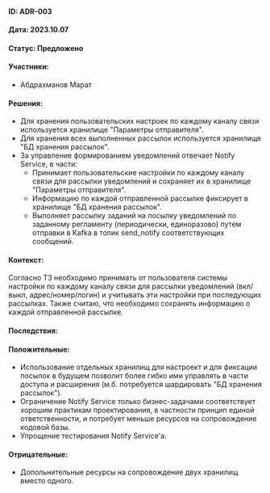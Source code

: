 #### ID: ADR-003

#### Дата: 2023.10.07

#### Статус: Предложено

#### Участники:
* Абдрахманов Марат

#### Решения:
* Для хранения пользовательских настроек по каждому каналу связи используется хранилище "Параметры отправителя".
* Для хранения всех выполненных рассылок используется хранилище "БД хранения рассылок".
* За управление формированием уведомлений отвечает Notify Service, в части:
    * Принимает пользовательские настройки по каждому каналу связи для рассылки уведомлений и сохраняет их в хранилище "Параметры отправителя".
    * Информацию по каждой отправленной рассылке фиксирует в хранилище "БД хранения рассылок".
    * Выполняет рассылку заданий на посылку уведомлений по заданному регламенту (периодически, единоразово) путем отправки в Kafka в топик send_notify соответствующих сообщений.


#### Контекст:
Согласно ТЗ необходимо принимать от пользователя системы настройки по каждому каналу связи для рассылки уведомлений (вкл/выкл, адрес/номер/логин) и учитывать эти настройки при последующих рассылках. Также считаю, что необходимо сохранять информацию о каждой отправленной рассылке.

#### Последствия:

#### Положительные:
* Использование отдельных хранилищ для настроект и для фиксации посылок в будущем позволит более гибко ими управлять в части доступа и расширения (м.б. потребуется шардировать "БД хранения рассылок").
* Ограничение Notify Service только бизнес-задачами соответствует хорошим практикам проектирования, в частности принцип единой ответственности, и потребует меньше ресурсов на сопровождение кодовой базы. 
* Упрощение тестирования Notify Service'а.

#### Отрицательные:
* Допольнительные ресурсы на сопровождение двух хранилищ вместо одного.